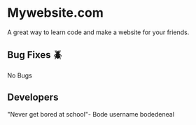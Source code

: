 # Mywebsite.com
A great way to learn code and make a website for your friends.

## Bug Fixes 🪲
No Bugs

## Developers
"Never get bored at school"- Bode username bodedeneal
